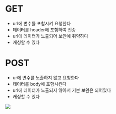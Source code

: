 # GET

- url에 변수를 포함시켜 요청한다
- 데이터를 header에 포함하여 전송
- url에 데이터가 노출되어 보안에 취약하다
- 캐싱할 수 있다

# POST

- ur에 변수를 노출하지 않고 요청한다
- 데이터를 body에 포함시킨다
- url에 데이터가 노출되지 않아서 기본 보완은 되어있다
- 캐싱할 수 있다

<img src="https://media.vlpt.us/images/southbig89/post/dc715ad7-bf73-4bd0-8a9f-f47cd0deb48b/%E1%84%89%E1%85%B3%E1%84%8F%E1%85%B3%E1%84%85%E1%85%B5%E1%86%AB%E1%84%89%E1%85%A3%E1%86%BA%202022-02-13%20%E1%84%8B%E1%85%A9%E1%84%92%E1%85%AE%205.05.06.png">
